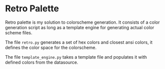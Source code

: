 # Retro Palette
Retro palette is my solution to colorscheme generation. It consists of
a color generation script as long as a template engine for generating
actual color scheme files.

The file `retro.py` generates a set of hex colors and closest ansi colors, it defines the color space for the colorscheme.

The file `template_engine.py` takes a template file and populates it with
defined colors from the datasource.
